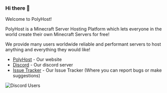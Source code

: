 ### Hi there 👋

Welcome to PolyHost!

PolyHost is a Minecraft Server Hosting Platform which lets everyone in the world create their own Minecraft Servers for free!

We provide many users worldwide reliable and performant servers to host anything and everything they would like!


 * [PolyHost](https://polyhost.org) - Our website
 * [Discord](https://discord.gg/eCQh5Sk2Db) - Our discord server
 * [Issue Tracker](https://github.com/PolyHosting/polyhost#readme) - Our Issue Tracker (Where you can report bugs or make suggestions)


![Discord Users](https://img.shields.io/discord/778319623795245136?label=Discord&style=plastic)

